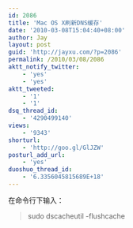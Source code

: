 ```yaml
---
id: 2086
title: 'Mac OS X刷新DNS缓存'
date: '2010-03-08T15:04:40+08:00'
author: Jay
layout: post
guid: 'http://jayxu.com/?p=2086'
permalink: /2010/03/08/2086
aktt_notify_twitter:
    - 'yes'
    - 'yes'
aktt_tweeted:
    - '1'
    - '1'
dsq_thread_id:
    - '4290499140'
views:
    - '9343'
shorturl:
    - 'http://goo.gl/GlJZW'
posturl_add_url:
    - 'yes'
duoshuo_thread_id:
    - '6.3356045815689E+18'
---
```


在命令行下输入：
<blockquote>sudo dscacheutil -flushcache</blockquote>